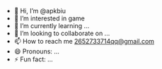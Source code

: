 - 👋 Hi, I’m @apkbiu
- 👀 I’m interested in game
- 🌱 I’m currently learning ...
- 💞️ I’m looking to collaborate on ...
- 📫 How to reach me 2652733714qq@gmail.com
- 😄 Pronouns: ...
- ⚡ Fun fact: ...

<!---
apkbiu/apkbiu is a ✨ special ✨ repository because its `README.md` (this file) appears on your GitHub profile.
You can click the Preview link to take a look at your changes.
--->
